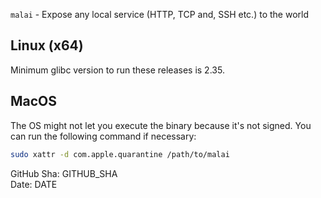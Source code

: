 `malai` - Expose any local service (HTTP, TCP and, SSH etc.) to the world

## Linux (x64)

Minimum glibc version to run these releases is 2.35.

## MacOS

The OS might not let you execute the binary because it's not signed. You can
run the following command if necessary:

```bash
sudo xattr -d com.apple.quarantine /path/to/malai
```

GitHub Sha: GITHUB_SHA  
Date: DATE  
